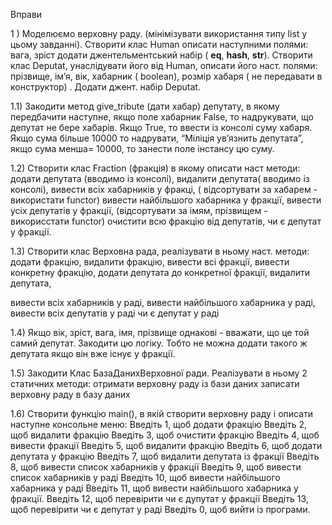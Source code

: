 Вправи

1 )  Моделюємо верховну раду. (мінімізувати використання типу list у цьому завданні).
  Створити клас Human описати наступними полями: вага, зріст  додати джентельментський набір
   ( __eq__, __hash__, __str__).
     Створити клас Deputat, унаслідувати його від Human, описати його наст.
      полями: прізвище, ім’я, вік, хабарник ( boolean), розмір хабаря
       ( не передавати в конструктор) . Додати джент. набір Deputat.

  1.1) Закодити метод give_tribute (дати хабар) депутату,  в якому передбачити наступне,
   якщо поле хабарник False, то надрукувати, що депутат не бере хабарів.  Якщо True,
    то ввести із консолі суму хабаря.  Якщо сума більше 10000 то надрувати,
     “Міліція ув’язнить депутата”, якщо сума менша= 10000, то занести поле інстансу цю суму.

  1.2) Створити клас Fraction (фракція) в якому описати наст методи:
   додати депутата (вводимо із консолі),
   видалити депутата( вводимо із консолі),
   вивести всіх хабарників у фракці, ( відсортувати за хабарем - використати functor)
   вивести найбільшого хабарника у фракції,
   вивести усіх депутатів у фракції, (відсортувати за імям, прізвищем - викорисстати functor)
   очистити всю фракцію від депутатів,
   чи є депутат у фракції.

  1.3) Створити клас Верховна рада, реалізувати в ньому наст. методи:
   додати фракцію,
   видалити фракцію,
   вивести всі фракції,
   вивести конкретну фракцію,
   додати депутата до конкретної фракції,
   видалити депутата,

   вивести всіх хабарників у раді,
   вивести найбільшого хабарника у раді,
   вивести всіх депутатів у раді
   чи є депутат у раді

  1.4) Якщо вік, зріст,  вага, імя, прізвище однакові - вважати, що це той самий депутат. Закодити цю логіку.
         Тобто не можна додати такого ж депутата якщо він вже існує у фракції.

  1.5) Закодити Клас БазаДанихВерховної ради. Реалізувати в ньому 2 статичних методи:
         отримати верховну раду із бази даних
         записати верховну раду в базу даних

  1.6)  Створити функцію main(), в якій створити верховну раду і описати наступне консольне меню:
      Введіть 1, щоб додати фракцію
      Введіть 2, щоб видалити фракцію
      Введіть 3, щоб очистити фракцію
      Введіть 4, щоб вивести фракції
      Введіть 5, щоб видалити фракцію
      Введіть 6, щоб додати депутата у фракцію
      Введіть 7, щоб видалити депутата із фракції
      Введіть 8, щоб вивести список хабарників у фракції
      Введіть 9, щоб вивести список  хабарників у раді
      Введіть 10, щоб вивести найбільшого хабарника у раді
      Введіть 11, щоб вивести найбільшого хабарника у фракції.
      Введіть 12, щоб перевірити чи є дупутат у фракції
      Введіть 13, щоб перевірити чи є депутат у раді
      Введіть 0, щоб вийти із програми.


